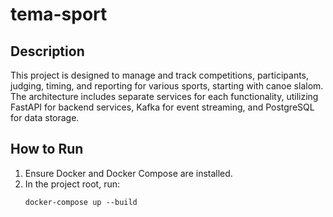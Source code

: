 # tema-sport

## Description
This project is designed to manage and track competitions, participants, judging, timing, and reporting for various sports, starting with canoe slalom. The architecture includes separate services for each functionality, utilizing FastAPI for backend services, Kafka for event streaming, and PostgreSQL for data storage.

## How to Run
1. Ensure Docker and Docker Compose are installed.
2. In the project root, run:
    ```
    docker-compose up --build
    ```
